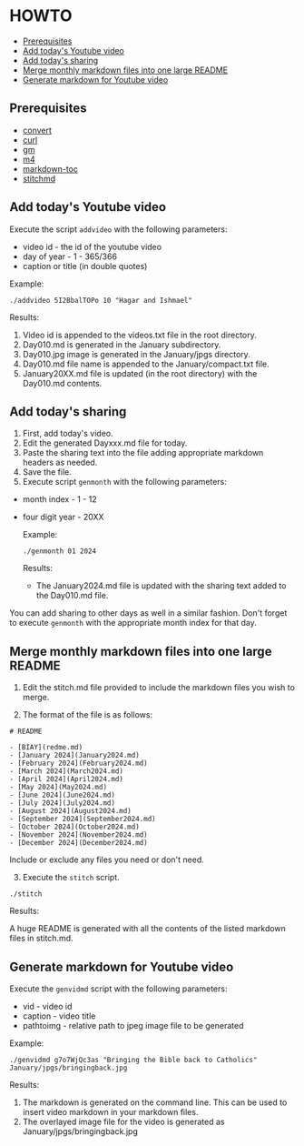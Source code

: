 # HOWTO

* [Prerequisites](#prerequisites)
* [Add today's Youtube video](#add-today's-youtube-video)
* [Add today's sharing](#add-today's-sharing)
* [Merge monthly markdown files into one large README](#merge-monthly-markdown-files-into-one-large-readme)
* [Generate markdown for Youtube video](#generate-markdown-for-youtube-video)

## Prerequisites

+ [convert](https://imagemagick.org/index.php)
+ [curl](https://curl.se/)
+ [gm](http://www.graphicsmagick.org/)
+ [m4](https://www.gnu.org/software/m4/)
+ [markdown-toc](https://github.com/jonschlinkert/markdown-toc)
+ [stitchmd](https://github.com/abhinav/stitchmd)

## Add today\'s Youtube video

Execute the script `addvideo` with the following parameters:

+ video id - the id of the youtube video
+ day of year - 1 - 365/366
+ caption or title (in double quotes)

Example:

```
./addvideo 5I2BbalTOPo 10 "Hagar and Ishmael"
```

Results:

1) Video id is appended to the videos.txt file in the root directory.
2) Day010.md is generated in the January subdirectory.
3) Day010.jpg image is generated in the January/jpgs directory.
4) Day010.md file name is appended to the January/compact.txt file.
5) January20XX.md file is updated (in the root directory) with the Day010.md contents.

## Add today\'s sharing

1) First, add today's video.
2) Edit the generated Dayxxx.md file for today.
3) Paste the sharing text into the file adding appropriate markdown headers as needed.
4) Save the file.
5) Execute script `genmonth` with the following parameters:
+ month index - 1 - 12
+ four digit year - 20XX

    Example:
    ```
    ./genmonth 01 2024
    ```

    Results:

    - The January2024.md file is updated with the sharing text added to the Day010.md file.

You can add sharing to other days as well in a similar fashion.
Don't forget to execute `genmonth` with the appropriate month index for that day.

## Merge monthly markdown files into one large README

1) Edit the stitch.md file provided to include the markdown files you wish to merge.

2) The format of the file is as follows:

```
# README

- [BIAY](redme.md)
- [January 2024](January2024.md)
- [February 2024](February2024.md)
- [March 2024](March2024.md)
- [April 2024](April2024.md)
- [May 2024](May2024.md)
- [June 2024](June2024.md)
- [July 2024](July2024.md)
- [August 2024](August2024.md)
- [September 2024](September2024.md)
- [October 2024](October2024.md)
- [November 2024](November2024.md)
- [December 2024](December2024.md)
```

Include or exclude any files you need or don't need.

3) Execute the `stitch` script.

```
./stitch
```

Results:

A huge README is generated with all the contents of the listed markdown files in stitch.md.

## Generate markdown for Youtube video

Execute the `genvidmd` script with the following parameters:

- vid - video id
- caption - video title
- pathtoimg - relative path to jpeg image file to be generated

Example:

```./genvidmd g7o7WjQc3as "Bringing the Bible back to Catholics" January/jpgs/bringingback.jpg```

Results:

1) The markdown is generated on the command line. This can be used to insert video markdown in your markdown files.
2) The overlayed image file for the video is generated as January/jpgs/bringingback.jpg
